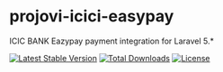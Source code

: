 # projovi-icici-easypay

ICIC BANK Eazypay payment integration for Laravel 5.*

[![Latest Stable Version](https://poser.pugx.org/projovi/eazypay/v/stable)](https://packagist.org/packages/projovi/eazypay)
[![Total Downloads](https://poser.pugx.org/projovi/eazypay/downloads)](https://packagist.org/packages/projovi/eazypay)
[![License](https://poser.pugx.org/projovi/eazypay/license)](https://packagist.org/packages/projovi/eazypay)
